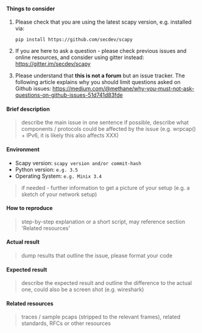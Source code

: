 #### Things to consider

1.  Please check that you are using the latest scapy version, e.g. installed via:

    `pip install https://github.com/secdev/scapy`

2.  If you are here to ask a question - please check previous issues and online resources, and consider using gitter instead: <https://gitter.im/secdev/scapy>

3.  Please understand that **this is not a forum** but an issue tracker. The following article explains why you should limit questions asked on Github issues: <https://medium.com/@methane/why-you-must-not-ask-questions-on-github-issues-51d741d83fde>

#### Brief description

> describe the main issue in one sentence
> if possible, describe what components / protocols could be affected by the issue (e.g. wrpcap() + IPv6, it is likely this also affects XXX)

#### Environment

-   Scapy version: `scapy version and/or commit-hash`
-   Python version: `e.g. 3.5`
-   Operating System: `e.g. Minix 3.4`

> if needed - further information to get a picture of your setup (e.g. a sketch of your network setup)

#### How to reproduce

> step-by-step explanation or a short script, may reference section 'Related resources'

#### Actual result

> dump results that outline the issue, please format your code

#### Expected result

> describe the expected result and outline the difference to the actual one, could also be a screen shot (e.g. wireshark)

#### Related resources

> traces / sample pcaps (stripped to the relevant frames), related standards, RFCs or other resources
